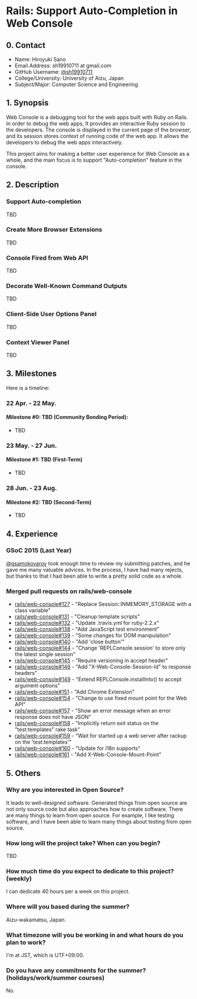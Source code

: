 # Rails: Support Auto-Completion in Web Console

## 0. Contact

- Name: Hiroyuki Sano
- Email Address: sh19910711 at gmail.com
- GitHub Username: [@sh19910711](https://github.com/sh19910711)
- College/University: University of Aizu, Japan
- Subject/Major: Computer Science and Engineering

## 1. Synopsis

Web Console is a debugging tool for the web apps built with Ruby on Rails. In order
to debug the web apps, It provides an interactive Ruby session to the developers.
The console is displayed in the current page of the browser, and its session stores
context of running code of the web app. It allows the developers to debug the web
apps interactively.

This project aims for making a better user experience for Web Console as a whole,
and the main focus is to support "Auto-completion" feature in the console.

## 2. Description

### Support Auto-completion

TBD

### Create More Browser Extensions

TBD

### Console Fired from Web API

TBD

### Decorate Well-Known Command Outputs

TBD

### Client-Side User Options Panel

TBD

### Context Viewer Panel

TBD

## 3. Milestones

Here is a timeline:

### 22 Apr. - 22 May.

#### Milestone #0: TBD (Community Bonding Period):

* TBD

### 23 May. - 27 Jun.

#### Milestone #1: TBD (First-Term)

* TBD

### 28 Jun. - 23 Aug.

#### Milestone #2: TBD (Second-Term)

* TBD

## 4. Experience

### GSoC 2015 (Last Year)

[@gsamokovarov](https://github.com/gsamokovarov) took enough time to review my submitting patches, and he gave me many
valuable advices. In the process, I have had many rejects, but thanks to that
I had been able to write a pretty solid code as a whole.

### Merged pull requests on rails/web-console

* [rails/web-console#127](https://github.com/rails/web-console/pulls/127) - "Replace Session::INMEMORY_STORAGE with a class variable"
* [rails/web-console#131](https://github.com/rails/web-console/pulls/131) - "Cleanup template scripts"
* [rails/web-console#132](https://github.com/rails/web-console/pulls/132) - "Update .travis.yml for ruby-2.2.x"
* [rails/web-console#138](https://github.com/rails/web-console/pulls/138) - "Add JavaScript test environment"
* [rails/web-console#139](https://github.com/rails/web-console/pulls/139) - "Some changes for DOM manipulation"
* [rails/web-console#140](https://github.com/rails/web-console/pulls/140) - "Add 'close button'"
* [rails/web-console#144](https://github.com/rails/web-console/pulls/144) - "Change 'REPLConsole.session' to store only the latest single session"
* [rails/web-console#145](https://github.com/rails/web-console/pulls/145) - "Require versioning in accept header"
* [rails/web-console#146](https://github.com/rails/web-console/pulls/146) - "Add "X-Web-Console-Session-Id" to response headers"
* [rails/web-console#149](https://github.com/rails/web-console/pulls/149) - "Extend REPLConsole.installInto() to accept argument options"
* [rails/web-console#151](https://github.com/rails/web-console/pulls/151) - "Add Chrome Extension"
* [rails/web-console#154](https://github.com/rails/web-console/pulls/154) - "Change to use fixed mount point for the Web API"
* [rails/web-console#157](https://github.com/rails/web-console/pulls/157) - "Show an error message when an error response does not have JSON"
* [rails/web-console#158](https://github.com/rails/web-console/pulls/158) - "Implicitly return exit status on the "test:templates" rake task"
* [rails/web-console#159](https://github.com/rails/web-console/pulls/159) - "Wait for started up a web server after rackup on the 'test:templates'"
* [rails/web-console#160](https://github.com/rails/web-console/pulls/160) - "Update for i18n supports"
* [rails/web-console#161](https://github.com/rails/web-console/pulls/161) - "Add X-Web-Console-Mount-Point"

## 5. Others

### Why are you interested in Open Source?

It leads to well-designed software. Generated things from open source are not only
source code but also approaches how to create software. There are many things to
learn from open source. For example, I like testing software, and I have been able
to learn many things about testing from open source.

### How long will the project take? When can you begin?

TBD

### How much time do you expect to dedicate to this project? (weekly)

I can dedicate 40 hours per a week on this project.

### Where will you based during the summer?

Aizu-wakamatsu, Japan.

### What timezone will you be working in and what hours do you plan to work?

I'm at JST, which is UTF+09:00.

### Do you have any commitments for the summer? (holidays/work/summer courses)

No.
